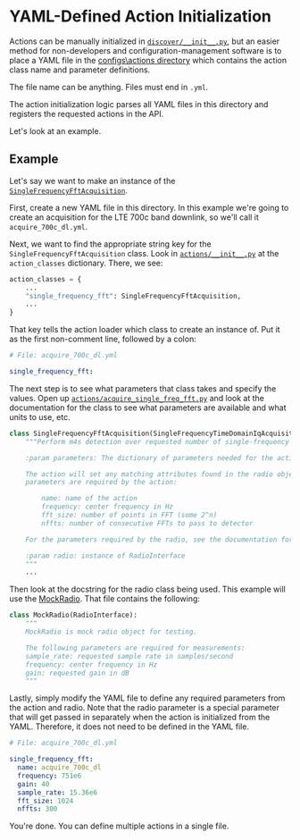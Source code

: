 # YAML-Defined Action Initialization

Actions can be manually initialized in
[`discover/__init__.py`](../discover/__init__.py), but an easier method for
non-developers and configuration-management software is to place a YAML file in the
[configs\actions directory](../configs/actions) which contains the action class name
and parameter definitions.

The file name can be anything. Files must end in `.yml`.

The action initialization logic parses all YAML files in this directory and registers
the requested actions in the API.

Let's look at an example.

## Example

Let's say we want to make an instance of the
[`SingleFrequencyFftAcquisition`](../actions/acquire_single_freq_fft.py).

First, create a new YAML file in this directory. In this example we're going to create
an acquisition for the LTE 700c band downlink, so we'll call it `acquire_700c_dl.yml`.

Next, we want to find the appropriate string key for the
`SingleFrequencyFftAcquisition` class. Look in
[`actions/__init__.py`](../actions/__init__.py) at the `action_classes` dictionary.
There, we see:

```python
action_classes = {
    ...
    "single_frequency_fft": SingleFrequencyFftAcquisition,
    ...
}
```

That key tells the action loader which class to create an instance of. Put it as the
first non-comment line, followed by a colon:

```yaml
# File: acquire_700c_dl.yml

single_frequency_fft:
```

The next step is to see what parameters that class takes and specify the values. Open
up [`actions/acquire_single_freq_fft.py`](../actions/acquire_single_freq_fft.py) and
look at the documentation for the class to see what parameters are available and what
units to use, etc.

```python
class SingleFrequencyFftAcquisition(SingleFrequencyTimeDomainIqAcquisition):
    """Perform m4s detection over requested number of single-frequency FFTs.

    :param parameters: The dictionary of parameters needed for the action and the radio.

    The action will set any matching attributes found in the radio object. The following
    parameters are required by the action:

        name: name of the action
        frequency: center frequency in Hz
        fft_size: number of points in FFT (some 2^n)
        nffts: number of consecutive FFTs to pass to detector

    For the parameters required by the radio, see the documentation for the radio being used.

    :param radio: instance of RadioInterface
    """
    ...
```

Then look at the docstring for the radio class being used. This example will use the
[MockRadio](scos_actions/hardware/mocks/mock_radio.py). That file contains the
following:

```python
class MockRadio(RadioInterface):
    """
    MockRadio is mock radio object for testing.

    The following parameters are required for measurements:
    sample_rate: requested sample rate in samples/second
    frequency: center frequency in Hz
    gain: requested gain in dB
    """
```

Lastly, simply modify the YAML file to define any required parameters from the action
and radio. Note that the radio parameter is a special parameter that will get passed
in separately when the action is initialized from the YAML. Therefore, it does not need
to be defined in the YAML file.

```yaml
# File: acquire_700c_dl.yml

single_frequency_fft:
  name: acquire_700c_dl
  frequency: 751e6
  gain: 40
  sample_rate: 15.36e6
  fft_size: 1024
  nffts: 300
```

You're done. You can define multiple actions in a single file.
